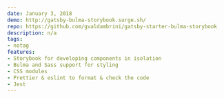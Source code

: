```yaml
---
date: January 3, 2018
demo: http://gatsby-bulma-storybook.surge.sh/
repo: https://github.com/gvaldambrini/gatsby-starter-bulma-storybook
description: n/a
tags:
- notag
features:
- Storybook for developing components in isolation
- Bulma and Sass support for styling
- CSS modules
- Prettier & eslint to format & check the code
- Jest
---
```

